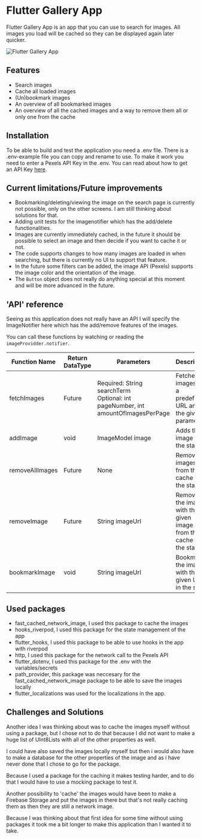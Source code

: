 # Flutter Gallery App

Flutter Gallery App is an app that you can use to search for images. All images you load will be cached so they can be displayed again later quicker.

![Flutter Gallery App](https://github.com/FlutterTim/flutter_gallery_app/blob/v1.0.0/gallery%20app.gif)

## Features
- Search images
- Cache all loaded images
- (Un)bookmark images
- An overview of all bookmarked images
- An overview of all the cached images and a way to remove them all or only one from the cache

## Installation
To be able to build and test the application you need a .env file. There is a .env-example file you can copy and rename to use. To make it work you need to enter a Pexels API Key in the .env. You can read about how to get an API Key [here](https://help.pexels.com/hc/en-us/articles/900004904026-How-do-I-get-an-API-key).

## Current limitations/Future improvements
- Bookmarking/deleting/viewing the image on the search page is currently not possible, only on the other screens. I am still thinking about solutions for that.
- Adding unit tests for the imagenotifier which has the add/delete functionalities.
- Images are currently immediately cached, in the future it should be possible to select an image and then decide if you want to cache it or not.
- The code supports changes to how many images are loaded in when searching, but there is currently no UI to support that feature.
- In the future some filters can be added, the image API (Pexels) supports the image color and the orientation of the image.
- The `Button` object does not really do anything special at this moment and will be more advanced in the future.

## 'API' reference
Seeing as this application does not really have an API I will specify the ImageNotifier here which has the add/remove features of the images.

You can call these functions by watching or reading the `imageProvidder.notifier`.

| Function Name | Return DataType | Parameters | Description |
|-|-|-|-|
| fetchImages | Future<SearchResult> | Required: String searchTerm<br> Optional: int pageNumber, int amountOfImagesPerPage | Fetches the images with a predefined URL and the given parameters |
| addImage | void | ImageModel image | Adds the image to the state. |
| removeAllImages | Future<void> | None | Removes all images from the cache and the state. |
| removeImage | Future<void> | String imageUrl | Removes the image with the given image URL from the cache and the state. |
| bookmarkImage | void | String imageUrl | Bookmarks the image with the given URL in the state. |

## Used packages
- fast_cached_network_image, I used this package to cache the images
- hooks_riverpod, I used this package for the state management of the app
- flutter_hooks, I used this package to be able to use hooks in the app with riverpod
- http, I used this package for the network call to the Pexels API
- flutter_dotenv, I used this package for the .env with the variables/secrets
- path_provider, this package was neccesary for the fast_cached_network_image package to be able to save the images locally
- flutter_localizations was used for the localizations in the app.

## Challenges and Solutions
Another idea I was thinking about was to cache the images myself without using a package, but I chose not to do that because I did not want to make a huge list of UInt8Lists with all of the other properties as well.

I could have also saved the images locally myself but then i would also have to make a database for the other properties of the image and as i have never done that I chose to go for the package.

Because I used a package for the caching it makes testing harder, and to do that I would have to use a mocking package to test it.

Another possibility to 'cache' the images would have been to make a Firebase Storage and put the images in there but that's not really caching them as then they are still a network image.

Because I was thinking about that first idea for some time without using packages it took me a bit longer to make this application than I wanted it to take.
